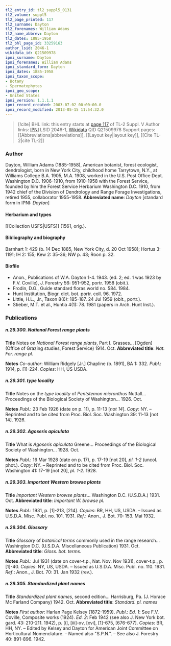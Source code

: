 ```yaml
---
tl2_entry_id: tl2_suppl5_0131
tl2_volume: suppl5
tl2_page_printed: 117
tl2_surname: Dayton
tl2_forenames: William Adams
tl2_name_abbrev: Dayton
tl2_dates: 1885-1958
tl2_bhl_page_id: 33259163
author_lsid: 2046-1
wikidata_id: Q21509978
ipni_surname: Dayton
ipni_forenames: William Adams
ipni_standard_form: Dayton
ipni_dates: 1885-1958
ipni_taxon_scope: 
- Botany
- Spermatophytes
ipni_geo_scope: 
- United States
ipni_version: 1.1.1.1
ipni_record_created: 2003-07-02 00:00:00.0
ipni_record_modified: 2013-05-15 11:54:32.0
---
```


> [!cite] BHL link: this entry starts at [page 117](https://www.biodiversitylibrary.org/page/33259163) of TL-2 Suppl. V
> Author links: [IPNI](https://www.ipni.org/a/2046-1) LSID 2046-1, [Wikidata](https://www.wikidata.org/wiki/Q21509978) QID Q21509978
> Support pages: [[Abbreviations|abbreviations]], [[Layout key|layout key]], [[Cite TL-2|cite TL-2]]

### Author

Dayton, William Adams (1885-1958), American botanist, forest ecologist, dendrologist, born in New York City, childhood home Tarrytown, N.Y., at Williams College B.A. 1905, M.A. 1908, worked in the U.S. Post Office Dept. Washington D.C. 1906-1910, from 1910-1958 with the Forest Service, founded by him the Forest Service Herbarium Washington D.C. 1910, from 1942 chief of the Division of Dendrology and Range Forage Investigations, retired 1955, collaborator 1955-1958. 
**Abbreviated name**: *Dayton* \[standard form in IPNI: *Dayton*\]

#### Herbarium and types

[[Collection USFS|USFS]] (1561, orig.).

#### Bibliography and biography

Barnhart 1: 429 (b. 14 Dec 1885, New York City, d. 20 Oct 1958); Hortus 3: 1191; IH 2: 155; Kew 2: 35-36; NW p. 43; Roon p. 32.

#### Biofile

- Anon., Publications of W.A. Dayton 1-4. 1943. (ed. 2; ed. 1 was 1923 by F.V. Coville), J. Forestry 56: 951-952, portr. 1958 (obit.).
- Frodin, D.G., Guide standard floras world no. 584. 1984.
- Hunt Institution, Biogr. dict. bot. portr. coll. 96. 1972.
- Little, H.L., Jr., Taxon 8(6): 185-187. 24 Jul 1959 (obit., portr.).
- Stieber, M.T. et al., Huntia 4(1): 78. 1981 (papers in Arch. Hunt Inst.).

### Publications

##### n.29.300. National Forest range plants

**Title**
Notes on *National Forest range plants*, Part I. Grasses... \[Ogden\] (Office of Grazing studies, Forest Service) 1914. Oct.
**Abbreviated title**: *Nat. For. range pl.*

**Notes**
*Co-author*: William Ridgely \[Jr.\] Chapline (b. 1891), BA 1: 332.
*Publ*.: 1914, p. \[1\]-224. *Copies*: HH, US USDA.

##### n.29.301. type locality

**Title**
Notes on the *type locality* of *Pentstemon micranthus* Nuttall... Proceedings of the Biological Society of Washington... 1926. Oct.

**Notes**
*Publ*.: 23 Feb 1926 (date on p. 11), p. 11-13 \[*not 14*\]. *Copy*: NY. – Reprinted and to be cited from Proc. Biol. Soc. Washington 39: 11-13 \[not 14\]. 1926.

##### n.29.302. Agoseris apiculata

**Title**
What is *Agoseris apiculata* Greene... Proceedings of the Biological Society of Washington... 1928. Oct.

**Notes**
*Publ*.: 16 Mar 1928 (date on p. 17), p. 17-19 \[not 20\], *pl. 1-2* (uncol. phot.). *Copy*: NY. – Reprinted and to be cited from Proc. Biol. Soc. Washington 41: 17-19 \[not 20\], *pl. 1-2.* 1928.

##### n.29.303. Important Western browse plants

**Title**
*Important Western browse plants*... Washington D.C. (U.S.D.A.) 1931. Oct.
**Abbreviated title**: *Important W. browse pl.*

**Notes**
*Publ*.: 1931, p. \[1\]-213, \[214\]. *Copies*: BR, HH, US, USDA. – Issued as U.S.D.A. Misc. Publ. no. 101. 1931.
*Ref*.: Anon., J. Bot. 70: 153. Mai 1932.

##### n.29.304. Glossary

**Title**
*Glossary* of *botanical terms* commonly used in the range research... Washington D.C. (U.S.D.A. Miscellaneous Publication) 1931. Oct.
**Abbreviated title**: *Gloss. bot. terms*.

**Notes**
*Publ*.: Jul 1931 (date on cover-t.p., Nat. Nov. Nov 1931), cover-t.p., p. \[1\]-40. *Copies*: NY, US, USDA. – Issued as U.S.D.A. Misc. Publ. no. 110. 1931.
*Ref*.: Anon., J. Bot. 70: 31. Jan 1932 (rev.).

##### n.29.305. Standardized plant names

**Title**
*Standardized plant names*, second edition... Harrisburg, Pa. (J. Horace Mc Farland Company) 1942. Oct.
**Abbreviated title**: *Standard. pl. names*

**Notes**
*First author*: Harlan Page Kelsey (1872-1959).
*Publ*.: *Ed. 1*: See F.V. Coville, Composite works (1924).
*Ed. 2*: Feb 1942 (see also J. New York bot. gard. 43: 210-211. 1942), p. \[i\], \[iii\]-xv, \[xvi\], \[1\]-675, \[676-677\]. *Copies*: BR, HH, NY. – Edited by Kelsey and Dayton for American Joint Committee on Horticultural Nomenclature. – Named also "S.P.N.". – See also J. Forestry 40: 891-896. 1942.

